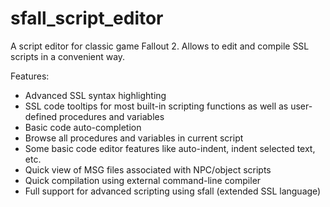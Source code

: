 # sfall_script_editor
A script editor for classic game Fallout 2. Allows to edit and compile SSL scripts in a convenient way.  

Features:
- Advanced SSL syntax highlighting
- SSL code tooltips for most built-in scripting functions as well as user-defined procedures and variables
- Basic code auto-completion
- Browse all procedures and variables in current script
- Some basic code editor features like auto-indent, indent selected text, etc.
- Quick view of MSG files associated with NPC/object scripts
- Quick compilation using external command-line compiler
- Full support for advanced scripting using sfall (extended SSL language)
